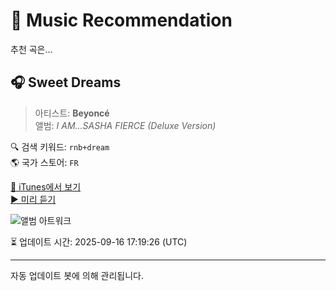 
# 🎵 Music Recommendation

추천 곡은...

## 🎧 Sweet Dreams  
> 아티스트: **Beyoncé**  
> 앨범: _I AM...SASHA FIERCE (Deluxe Version)_  

🔍 검색 키워드: `rnb+dream`  
🌎 국가 스토어: `FR`

[🔗 iTunes에서 보기](https://music.apple.com/fr/album/sweet-dreams/295783816?i=295784146&uo=4)  
[▶️ 미리 듣기](https://audio-ssl.itunes.apple.com/itunes-assets/AudioPreview126/v4/ac/e0/28/ace02839-a0ee-8072-4c58-78582dd5260c/mzaf_14612718871218292801.plus.aac.p.m4a)

![앨범 아트워크](https://is1-ssl.mzstatic.com/image/thumb/Music125/v4/52/f9/76/52f976b0-016e-a3bf-1897-f69fb5d002d7/mzi.csyboqno.jpg/100x100bb.jpg)

⏳ 업데이트 시간: 2025-09-16 17:19:26 (UTC)

---
자동 업데이트 봇에 의해 관리됩니다.
